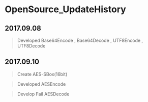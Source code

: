 # OpenSource_UpdateHistory

2017.09.08
-
> Developed Base64Encode , Base64Decode , UTF8Encode , UTF8Decode

2017.09.10
-
> Create AES-SBox(16bit)

> Developed AESEncode

> Develop Fail AESDecode
